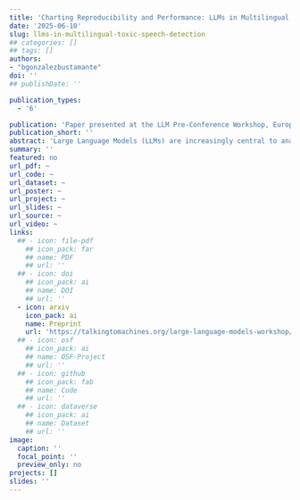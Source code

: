 ```yaml
---
title: 'Charting Reproducibility and Performance: LLMs in Multilingual Toxic Speech Detection'
date: '2025-06-10'
slug: llms-in-multilingual-toxic-speech-detection
## categories: []
## tags: []
authors:
- "bgonzalezbustamante"
doi: ''
## publishDate: ''

publication_types:
  - '6'

publication: 'Paper presented at the LLM Pre-Conference Workshop, European Political Science Association (EPSA), Universidad Carlos III de Madrid, Madrid, Spain, June 25'
publication_short: ''
abstract: 'Large Language Models (LLMs) are increasingly central to analysing and mitigating incivility and toxicity in online communication, however, their comparative strengths vary by language coverage, model openness, and other factors. Drawing on the Multilingual Text Detoxification (TextDetox) corpus, which spans seven languages (i.e., Arabic, Chinese, English, German, Hindi, Russian, and Spanish), this paper benchmarks 807 model-language pairs and pools goodness-of-prediction indicators in a meta-analysis. The evaluation includes OpenAI’s GPTs, o-series, Claude models, xAI’s Grok, Llama checkpoints, Alibaba Qwen-series, Mistral models, among others. Three patterns emerge from our analysis. First, high-resource languages (i.e., English, German, and Spanish) enjoy, on average, a 7.7-point F1-score advantage over lower-resource counterparts (i.e., Arabic, Chinese, Hindi, and Russian). Second, proprietary models top the leaderboard in low-resource languages, however, the openness penalty is minor and statistically inconclusive. Conversely, open-source models tend to equal closed models in high-resource languages. Third, reasoning models and chain-of-thought (CoT) neither help nor harm this binary classification task, whereas compact models (with 7B parameters or fewer) trail a larger baseline by roughly 9.8 points. Ancillary findings derived from temperature experiments show near-perfect intercoder reliability between deterministic and stochastic runs, indicating that modern proprietary APIs can achieve reproducible classification for this task despite limited control over decoding. Taken together, the findings recommend a tiered strategy: open models for well-resourced languages, closed or hybrid solutions where data are sparse, and caution against assuming that more parameters or explicit reasoning automatically translate into better performance.'
summary: ''
featured: no
url_pdf: ~
url_code: ~
url_dataset: ~
url_poster: ~
url_project: ~
url_slides: ~
url_source: ~
url_video: ~
links:
  ## - icon: file-pdf
    ## icon_pack: far
    ## name: PDF
    ## url: ''
  ## - icon: doi
    ## icon_pack: ai
    ## name: DOI
    ## url: ''
  - icon: arxiv
    icon_pack: ai
    name: Preprint
    url: 'https://talkingtomachines.org/large-language-models-workshop/'
  ## - icon: osf
    ## icon_pack: ai
    ## name: OSF-Project
    ## url: ''
  ## - icon: github
    ## icon_pack: fab
    ## name: Code
    ## url: ''
  ## - icon: dataverse
    ## icon_pack: ai
    ## name: Dataset
    ## url: ''
image:
  caption: ''
  focal_point: ''
  preview_only: no
projects: []
slides: ''
---
```

